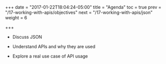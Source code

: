 +++
date = "2017-01-22T18:04:24-05:00"
title = "Agenda"
toc = true
prev = "/17-working-with-apis/objectives"
next = "/17-working-with-apis/json"
weight = 6

+++

- Discuss JSON

- Understand APIs and why they are used

- Explore a real use case of API usage 
